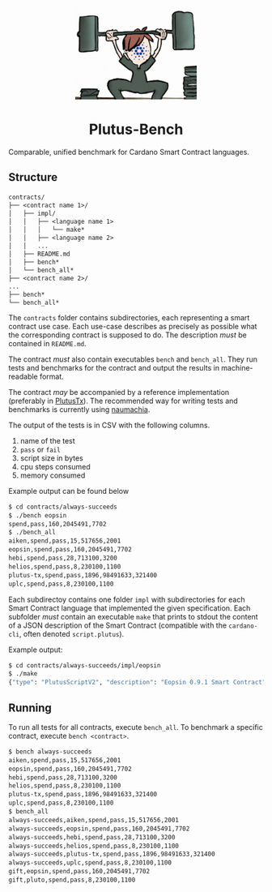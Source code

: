 <div align="center">
<img alt="A person with the Cardano logo as face, lifting heavy weights" src="plutus-bench.png" width="240" />
<h1>Plutus-Bench</h1>
</div>

Comparable, unified benchmark for Cardano Smart Contract languages.


## Structure

```
contracts/
├── <contract name 1>/
│   ├── impl/
│   │   ├── <language name 1>
│   │   │   └── make*
│   │   ├── <language name 2>
│   │   ...
│   ├── README.md
│   ├── bench*
│   └── bench_all*
├── <contract name 2>/
...
├── bench*
└── bench_all*
```

The `contracts` folder contains subdirectories, each representing a smart contract use case.
Each use-case describes as precisely as possible what the corresponding contract is supposed to do.
The description _must_ be contained in `README.md`.

The contract _must_ also contain executables `bench` and `bench_all`.
They run tests and benchmarks for the contract and output the results in machine-readable format.

The contract _may_ be accompanied by a reference implementation (preferably in [PlutusTx](https://plutus.readthedocs.io/en/latest/)).
The recommended way for writing tests and benchmarks is currently using [naumachia](https://github.com/MitchTurner/naumachia).

The output of the tests is in CSV with the following columns.

1. name of the test
1. `pass` or `fail`
1. script size in bytes
1. cpu steps consumed
1. memory consumed

Example output can be found below

```bash
$ cd contracts/always-succeeds
$ ./bench eopsin
spend,pass,160,2045491,7702
$ ./bench_all
aiken,spend,pass,15,517656,2001
eopsin,spend,pass,160,2045491,7702
hebi,spend,pass,28,713100,3200
helios,spend,pass,8,230100,1100
plutus-tx,spend,pass,1896,98491633,321400
uplc,spend,pass,8,230100,1100
```

Each subdirectoy contains one folder `impl` with subdirectories for each Smart Contract language that implemented the
given specification.
Each subfolder _must_ contain an executable `make` that prints to stdout
the content of a JSON description of the Smart Contract (compatible with the  `cardano-cli`, often denoted `script.plutus`).

Example output:

```bash
$ cd contracts/always-succeeds/impl/eopsin
$ ./make
{"type": "PlutusScriptV2", "description": "Eopsin 0.9.1 Smart Contract", "cborHex": "589e589c01000022232498c8c8cccc0049262498926002533001488101000013263357389201144e616d654572726f723a2076616c696461746f7200498c8c8c8894ccd5cd19b8f002488101000011003133004002001222232498c8004ccc888894ccd5cd19b8f00248810103001100315333573466e3c00922010102001100415333573466e3c0092201010100110051330060020010040030020012200101"}
```

## Running

To run all tests for all contracts, execute `bench_all`.
To benchmark a specific contract, execute `bench <contract>`.

```bash
$ bench always-succeeds
aiken,spend,pass,15,517656,2001
eopsin,spend,pass,160,2045491,7702
hebi,spend,pass,28,713100,3200
helios,spend,pass,8,230100,1100
plutus-tx,spend,pass,1896,98491633,321400
uplc,spend,pass,8,230100,1100
$ bench_all
always-succeeds,aiken,spend,pass,15,517656,2001
always-succeeds,eopsin,spend,pass,160,2045491,7702
always-succeeds,hebi,spend,pass,28,713100,3200
always-succeeds,helios,spend,pass,8,230100,1100
always-succeeds,plutus-tx,spend,pass,1896,98491633,321400
always-succeeds,uplc,spend,pass,8,230100,1100
gift,eopsin,spend,pass,160,2045491,7702
gift,pluto,spend,pass,8,230100,1100
```
